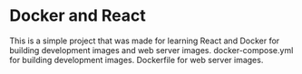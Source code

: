 # Docker and React
This is a simple project that was made for learning React and Docker for building development images and web server images.
docker-compose.yml for building development images.
Dockerfile for web server images.
